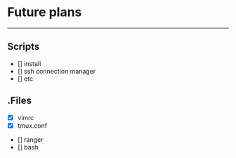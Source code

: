 # Future plans
--------------

## Scripts
- [] install
- [] ssh connection manager
- [] etc
## .Files
- [x] vimrc
- [x] tmux.conf
- [] ranger
- [] bash
